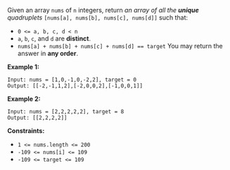 Given an array `nums` of `n` integers, return _an array of all the **unique** quadruplets_ `[nums[a], nums[b], nums[c], nums[d]]` such that:

- `0 <= a, b, c, d < n`
- `a`, `b`, `c`, and `d` are **distinct**.
- `nums[a] + nums[b] + nums[c] + nums[d] == target`
You may return the answer in **any order**.

**Example 1:**

~~~~
Input: nums = [1,0,-1,0,-2,2], target = 0
Output: [[-2,-1,1,2],[-2,0,0,2],[-1,0,0,1]]
~~~~

**Example 2:**

~~~~
Input: nums = [2,2,2,2,2], target = 8
Output: [[2,2,2,2]]
~~~~

**Constraints:**

- `1 <= nums.length <= 200`
- `-109 <= nums[i] <= 109`
- `-109 <= target <= 109`